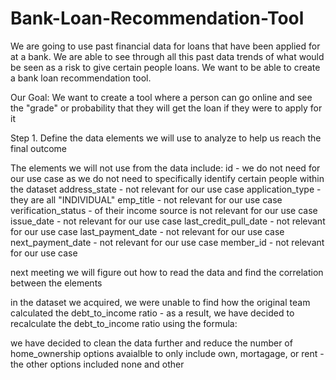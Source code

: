# Bank-Loan-Recommendation-Tool

We are going to use past financial data for loans that have been applied for at a bank. We are able to see through all this past data trends of what would be seen as a risk to give certain people loans. We want to be able to create a bank loan recommendation tool.

Our Goal: We want to create a tool where a person can go online and see the "grade" or probability that they will get the loan if they were to apply for it

Step 1. Define the data elements we will use to analyze to help us reach the final outcome

The elements we will not use from the data include:
id - we do not need for our use case as we do not need to specifically identify certain people within the dataset
address_state - not relevant for our use case
application_type - they are all "INDIVIDUAL"
emp_title - not relevant for our use case
verification_status - of their income source is not relevant for our use case
issue_date - not relevant for our use case
last_credit_pull_date - not relevant for our use case
last_payment_date - not relevant for our use case
next_payment_date - not relevant for our use case
member_id - not relevant for our use case

next meeting we will figure out how to read the data and find the correlation between the elements

in the dataset we acquired, we were unable to find how the original team calculated the debt_to_income ratio - as a result, we have decided to recalculate the debt_to_income ratio using the formula: 

we have decided to clean the data further and reduce the number of home_ownership options avaialble to only include own, mortagage, or rent - the other options included none and other
